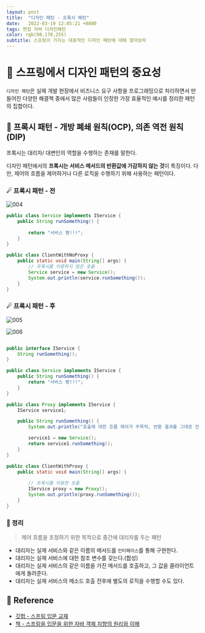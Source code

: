 ```yaml
---
layout: post 
title:  "디자인 패턴 - 프록시 패턴"
date:   2022-03-19 12:05:21 +0800 
tags: 면접 자바 디자인패턴
color: rgb(98,170,255)
subtitle: 스프링이 가지는 대표적인 디자인 패턴에 대해 알아보자
--- 
```


# 🚀 스프링에서 디자인 패턴의 중요성

`디자인 패턴`은 실제 개발 현장에서 비즈니스 요구 사항을 프로그래밍으로 처리하면서 만들어진 다양한 해결책 중에서 많은 사람들이
인정한 가장 효율적인 예시를 정리한 패턴의 집합이다.

## 🌠 프록시 패턴 - 개방 폐쇄 원칙(OCP), 의존 역전 원칙(DIP)

프록시는 대리자/ 대변인의 역할을 수행하는 존재를 말한다.

디자인 패턴에서의 **프록시는 서비스 메서드의 반환값에 가감하지 않는 것**이 특징이다. 다만, 제어의 흐름을 제어하거나 다른 로직을
수행하기 위해 사용하는 패턴이다.


### ☄ 프록시 패턴 - 전

![004](https://user-images.githubusercontent.com/65659478/159110346-f2fba44a-7a4b-43a8-8bf8-cf36160917b7.jpg)


```java
public class Service implements IService {
    public String runSomething() {
        
        return "서비스 짱!!!";
    }
}

public class ClientWithNoProxy {
    public static void main(String[] args) {
        // 프록시를 이용하지 않은 호출
        Service service = new Service();
        System.out.println(service.runSomething());
    }
}
```

### ☄ 프록시 패턴 - 후


![005](https://user-images.githubusercontent.com/65659478/159110347-1188710a-e9cf-44a3-9e15-22d0fe31487d.jpg)

![006](https://user-images.githubusercontent.com/65659478/159110348-a97ddbf7-aa5f-49b9-83fe-ee5edfdc59b1.jpg)

```java

public interface IService {
    String runSomething();
}

public class Service implements IService {
    public String runSomething() {
        return "서비스 짱!!!";
    }
}

public class Proxy implements IService {
    IService service1;

    public String runSomething() {
        System.out.println("호출에 대한 흐름 제어가 주목적, 반환 결과를 그대로 전달");

        service1 = new Service();
        return service1.runSomething();
    }
}

public class ClientWithProxy {
    public static void main(String[] args) {
        
        // 프록시를 이용한 호출
        IService proxy = new Proxy();
        System.out.println(proxy.runSomething());
    }
}
```



### 🌠 정리

> 제어 흐름을 조정하기 위한 목적으로 중간에 대리자를 두는 패턴

- 대리자는 실제 서비스와 같은 이름의 메서드를 `인터페이스`를 통해 구현한다.
- 대리자는 실제 서비스에 대한 참조 변수를 갖는다.(합성)
- 대리자는 실제 서비스의 같은 이름을 가진 메서드를 호출하고, 그 값을 클라이언트에게 돌려준다.
- 대리자는 실제 서비스의 메소드 호출 전후에 별도의 로직을 수행할 수도 있다.


## 🧾 Reference
- [깃헙 - 스프링 입문 교재](https://github.com/expert0226/oopinspring)
- [책 - 스프링을 입문을 위한 자바 객체 지향의 원리와 이해](https://www.aladin.co.kr/shop/wproduct.aspx?ItemId=55641908)


